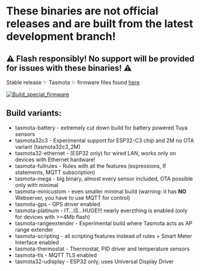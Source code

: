 # These binaries are not official releases and are built from the latest development branch! 
## :warning: Flash responsibly! No support will be provided for issues with these binaries! :warning:

Stable release ✨ Tasmota ✨ firmware files found [here](https://github.com/tasmota/install/tree/main/firmware/release)

[![Build_special_firmware](https://github.com/Jason2866/Tasmota-specials/actions/workflows/Build_special_firmware.yml/badge.svg)](https://github.com/Jason2866/Tasmota-specials/actions/workflows/Build_special_firmware.yml)

## Build variants:
 - tasmota-battery - extremely cut down build for battery powered Tuya sensors
 - tasmota32c3 - Experimental support for ESP32-C3 chip and 2M no OTA variant (tasmota32c3_2M)
 - tasmota32-ethernet - (ESP32 only) for wired LAN, works only on devices with Ethernet hardware!
 - tasmota-fullrules - Rules with all the features (expressions, If statements, MQTT subscription)
 - tasmota-mega - big binary, almost every sensor included, OTA possible only with minimal
 - tasmota-minicustom - even smaller minimal build (warning: it has **NO** Webserver, you have to use MQTT for control)
 - tasmota-gps - GPS driver enabled
 - tasmota-platinum - IT...IS...HUGE!!! nearly everzthing is enabled (only for devices with >=4Mb flash)
 - tasmota-rangeextender - Experimental build where Tasmota acts as AP range extender
 - tasmota-scripting - all scripting features instead of rules + Smart Meter Interface enabled
 - tasmota-thermostat - Thermostat, PID driver and temperature sensors
 - tasmota-tls - MQTT TLS enabled
 - tasmota32-udisplay - ESP32 only, uses Universal Display Driver

